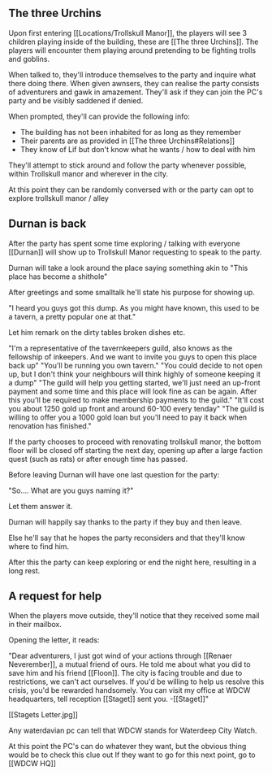 
## The three Urchins

Upon first entering [[Locations/Trollskull Manor]], the players will see 3 children playing inside of the building, these are [[The three Urchins]]. 
The players will encounter them playing around pretending to be fighting trolls and goblins.

When talked to, they'll introduce themselves to the party and inquire what there doing there.
When given awnsers, they can realise the party consists of adventurers and gawk in amazement.
They'll ask if they can join the PC's party and be visibly saddened if denied. 

When prompted, they'll can provide the following info:
* The building has not been inhabited for as long as they remember
* Their parents are as provided in [[The three Urchins#Relations]] 
* They know of Lif but don't know what he wants / how to deal with him


They'll attempt to stick around and follow the party whenever possible, within Trollskull manor and wherever in the city. 


At this point they can be randomly conversed with or the party can opt to explore trollskull manor / alley





## Durnan is back
After the party has spent some time exploring / talking with everyone [[Durnan]] will show up to Trollskull Manor requesting to speak to the party. 

Durnan will take a look around the place saying something akin to "This place has become a shithole"

After greetings and some smalltalk he'll state his purpose for showing up. 

"I heard you guys got this dump. As you might have known, this used to be a tavern, a pretty popular one at that."

Let him remark on the dirty tables broken dishes etc. 

"I'm a representative of the tavernkeepers guild, also knows as the fellowship of inkeepers. And we want to invite you guys to open this place back up"
"You'll be running you own tavern."
"You could decide to not open up, but I don't think your neighbours will think highly of someone keeping it a dump"
"The guild will help you getting started, we'll just need an up-front payment and some time and this place will look fine as can be again. After this you'll be required to make membership payments to the guild."
"It'll cost you about 1250 gold up front and around 60-100 every tenday"
"The guild is willing to offer you a 1000 gold loan but you'll need to pay it back when renovation has finished."


If the party chooses to proceed with renovating trollskull manor, the bottom floor will be closed off starting the next day, opening up after a large faction quest (such as rats) or after enough time has passed. 

Before leaving Durnan will have one last question for the party:

"So.... What are you guys naming it?"

Let them answer it.


Durnan will happily say thanks to the party if they buy and then leave. 

Else he'll say that he hopes the party reconsiders and that they'll know where to find him. 



After this the party can keep exploring or end the night here, resulting in a long rest. 









## A request for help
When the players move outside, they'll notice that they received some mail in their mailbox.

Opening the letter, it reads:

"Dear adventurers, I just got wind of your actions through [[Renaer Neverember]], a mutual friend of ours. He told me about what you did to save him and his friend [[Floon]]. The city is facing trouble and due to restrictions, we can't act ourselves. If you'd be willing to help us resolve this crisis, you'd be rewarded handsomely. You can visit my office at WDCW headquarters, tell reception [[Staget]]  sent you. -[[Staget]]"

[[Stagets Letter.jpg]]

Any waterdavian pc can tell that WDCW stands for Waterdeep City Watch.


At this point the PC's can do whatever they want, but the obvious thing would be to check this clue out
If they want to go for this next point, go to [[WDCW HQ]] 